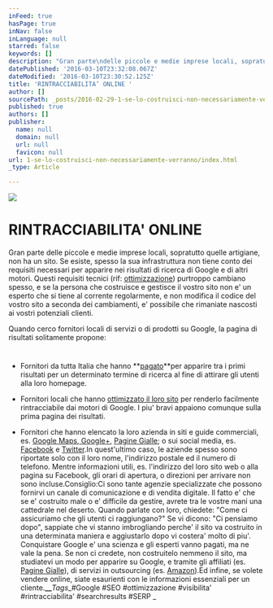 ```yaml
---
inFeed: true
hasPage: true
inNav: false
inLanguage: null
starred: false
keywords: []
description: "Gran parte\ndelle piccole e medie imprese locali, sopratutto quelle artigiane, non ha un\nsito. Se esiste, spesso la sua infrastruttura non tiene conto dei requisiti\nnecessari per apparire nei risultati di ricerca di Google e di altri motori.\nQuesti requisiti tecnici (rif:\_ottimizzazione) purtroppo cambiano spesso, e se la\npersona che costruisce e gestisce il vostro sito non e’ un esperto che si tiene\nal corrente regolarmente, e non modifica il codice del vostro sito a seconda\ndei cambiamenti, e’ possibile che rimaniate nascosti ai vostri potenziali\nclienti."
datePublished: '2016-03-10T23:32:08.067Z'
dateModified: '2016-03-10T23:30:52.125Z'
title: 'RINTRACCIABILITA’ ONLINE '
author: []
sourcePath: _posts/2016-02-29-1-se-lo-costruisci-non-necessariamente-verranno.md
published: true
authors: []
publisher:
  name: null
  domain: null
  url: null
  favicon: null
url: 1-se-lo-costruisci-non-necessariamente-verranno/index.html
_type: Article

---
```

![](https://the-grid-user-content.s3-us-west-2.amazonaws.com/7582e9f6-cb65-4f8e-83a7-4faf4ffd36a6.jpg)

# RINTRACCIABILITA' ONLINE 

Gran parte
delle piccole e medie imprese locali, sopratutto quelle artigiane, non ha un
sito. Se esiste, spesso la sua infrastruttura non tiene conto dei requisiti
necessari per apparire nei risultati di ricerca di Google e di altri motori.
Questi requisiti tecnici (rif: [ottimizzazione][0]) purtroppo cambiano spesso, e se la
persona che costruisce e gestisce il vostro sito non e' un esperto che si tiene
al corrente regolarmente, e non modifica il codice del vostro sito a seconda
dei cambiamenti, e' possibile che rimaniate nascosti ai vostri potenziali
clienti.

Quando cerco
fornitori locali di servizi o di prodotti su Google, la pagina di risultati
solitamente propone:

# 

* Fornitori
da tutta Italia che hanno **[pagato][1]**per apparire tra i primi risultati per
un determinato termine di ricerca al fine di attirare gli utenti alla loro
homepage.

* Fornitori
locali che hanno [ottimizzato il loro sito][2] per renderlo facilmente rintracciabile
dai motori di Google. I piu' bravi appaiono comunque sulla prima pagina dei
risultati.

* Fornitori
che hanno elencato la loro azienda in siti e guide commerciali, es. [Google Maps, Google+][3],  [Pagine Gialle][4]; o sui social media, es. [Facebook][5] e [Twitter][6].In quest'ultimo
caso, le aziende spesso sono riportate solo con il loro nome, l'indirizzo
postale ed il numero di telefono. Mentre informazioni utili, es. l'indirizzo
del loro sito web o alla pagina su Facebook, gli orari di apertura, o direzioni per
arrivare non sono incluse.Consiglio:Ci sono tante
agenzie specializzate che possono fornirvi un canale di comunicazione e di
vendita digitale. Il fatto e' che se e' costruito male o e' difficile da
gestire, avrete tra le vostre mani una cattedrale nel deserto. Quando parlate
con loro, chiedete: "Come ci assicuriamo che gli utenti ci raggiungano?" Se vi
dicono: "Ci pensiamo dopo", sappiate che vi stanno imbrogliando perche' il sito
va costruito in una determinata maniera e aggiustarlo dopo vi costera' molto di
piu'. Conquistare
Google e' una scienza e gli esperti vanno pagati, ma ne vale la pena. Se non ci
credete, non costruitelo nemmeno il sito, ma studiatevi un modo per apparire su Google, e tramite gli affiliati (es. [Pagine
Gialle][7]),
di servizi in outsourcing (es. [Amazon][8]).Ed infine, se
volete vendere online, siate esaurienti con le informazioni essenziali per un
cliente.**__**_Tags__\#Google \#SEO \#ottimizzazione \#visibilita'
\#rintracciabilita' \#searchresults \#SERP _

[0]: http://it.wikipedia.org/wiki/Ottimizzazione_(motori_di_ricerca)
[1]: https://www.google.com/adwords/how-it-works/
[2]: http://static.googleusercontent.com/media/www.google.com/en//webmasters/docs/search-engine-optimization-starter-guide.pdf
[3]: http://www.google.com/intl/it/business/
[4]: http://www.paginegialle.it/
[5]: https://www.facebook.com/pages/create
[6]: https://business.twitter.com/basics
[7]: http://inserisciazienda.paginegialle.it/home
[8]: http://services.amazon.it/